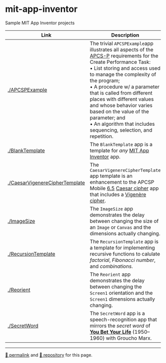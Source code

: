 # mit-app-inventor

Sample MIT App Inventor projects

| Link | Description |
|---|---|
| [./APCSPExample](./APCSPExample) | The trivial `APCSPExample`app illustrates all aspects of the [APCS-P](https://apcentral.collegeboard.org/pdf/ap-csp-student-task-directions.pdf) requirements for the Create Performance Task:<br>• List storing and access used to manage the complexity of the program;<br>• A procedure w/ a parameter that is called from different places with different values and whose behavior varies based on the value of the parameter; and<br>• An algorithm that includes sequencing, selection, and repetition. |
| [./BlankTemplate](./BlankTemplate) | The `BlankTemplate` app is a template for *any* [MIT App Inventor](http://ai2.appinventor.mit.edu/) app. |
| [./CaesarVigenereCipherTemplate](./CaesarVigenereCipherTemplate) | The `CaesarVigenereCipherTemplate` app template is an enhancement to the APCSP Mobile [6.5](https://course.mobilecsp.org/mobilecsp/unit?unit=25&lesson=173) [Caesar cipher](https://en.wikipedia.org/wiki/Caesar_cipher) app that includes a [Vigenère cipher](https://en.wikipedia.org/wiki/Vigenère_cipher). |
| [./ImageSize](./ImageSize) | The `ImageSize` app demonstrates the delay between changing the size of an `Image` or `Canvas` and the dimensions actually changing. |
| [./RecursionTemplate](./RecursionTemplate) | The `RecursionTemplate` app is a template for implementing recursive functions to calulate *factorial*, *Fibonacci number*, and *combinations*. |
| [./Reorient](./Reorient) | The `Reorient` app demonstrates the delay between changing the `Screen1` orientation and the `Screen1` dimensions actually changing. |
| [./SecretWord](./SecretWord) | The `SecretWord` app is a speech-recognition app that mirrors the *secret word* of **[You Bet Your Life](https://en.wikipedia.org/wiki/You_Bet_Your_Life)** (1950&ndash;1960) with Groucho Marx. |

<hr>

[&#128279; permalink](https://psb-david-petty.github.io/mit-app-inventor/) and [&#128297; repository](https://github.com/psb-david-petty/mit-app-inventor/) for this page.
